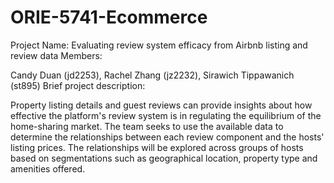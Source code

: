 # ORIE-5741-Ecommerce

Project Name: Evaluating review system efficacy from Airbnb listing and review data
Members:

Candy Duan (jd2253), Rachel Zhang (jz2232), Sirawich Tippawanich (st895)
Brief project description:

Property listing details and guest reviews can provide insights about how effective the platform's review system is in regulating the equilibrium of the home-sharing market. The team seeks to use the available data to determine the relationships between each review component and the hosts' listing prices. The relationships will be explored across groups of hosts based on segmentations such as geographical location, property type and amenities offered.
